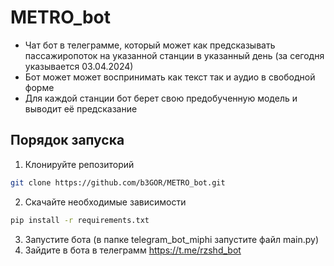 # METRO_bot
* Чат бот в телеграмме, который может как предсказывать пассажиропоток на указанной станции в указанный день (за сегодня указывается 03.04.2024)
* Бот может может воспринимать как текст так и аудио в свободной форме
* Для каждой станции бот берет свою предобученную модель и выводит её предсказание
## Порядок запуска
1. Клонируйте репозиторий
```bash
git clone https://github.com/b3GOR/METRO_bot.git
```
2. Скачайте необходимые зависимости
```bash
pip install -r requirements.txt
```
3. Запустите бота (в папке telegram_bot_miphi запустите файл main.py)
4. Зайдите в бота в телеграмм
https://t.me/rzshd_bot
